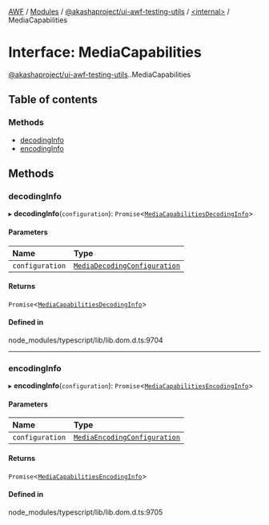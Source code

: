 [AWF](../README.md) / [Modules](../modules.md) / [@akashaproject/ui-awf-testing-utils](../modules/akashaproject_ui_awf_testing_utils.md) / [<internal\>](../modules/akashaproject_ui_awf_testing_utils._internal_.md) / MediaCapabilities

# Interface: MediaCapabilities

[@akashaproject/ui-awf-testing-utils](../modules/akashaproject_ui_awf_testing_utils.md).[<internal>](../modules/akashaproject_ui_awf_testing_utils._internal_.md).MediaCapabilities

## Table of contents

### Methods

- [decodingInfo](akashaproject_ui_awf_testing_utils._internal_.MediaCapabilities.md#decodinginfo)
- [encodingInfo](akashaproject_ui_awf_testing_utils._internal_.MediaCapabilities.md#encodinginfo)

## Methods

### decodingInfo

▸ **decodingInfo**(`configuration`): `Promise`<[`MediaCapabilitiesDecodingInfo`](akashaproject_ui_awf_testing_utils._internal_.MediaCapabilitiesDecodingInfo.md)\>

#### Parameters

| Name | Type |
| :------ | :------ |
| `configuration` | [`MediaDecodingConfiguration`](akashaproject_ui_awf_testing_utils._internal_.MediaDecodingConfiguration.md) |

#### Returns

`Promise`<[`MediaCapabilitiesDecodingInfo`](akashaproject_ui_awf_testing_utils._internal_.MediaCapabilitiesDecodingInfo.md)\>

#### Defined in

node_modules/typescript/lib/lib.dom.d.ts:9704

___

### encodingInfo

▸ **encodingInfo**(`configuration`): `Promise`<[`MediaCapabilitiesEncodingInfo`](akashaproject_ui_awf_testing_utils._internal_.MediaCapabilitiesEncodingInfo.md)\>

#### Parameters

| Name | Type |
| :------ | :------ |
| `configuration` | [`MediaEncodingConfiguration`](akashaproject_ui_awf_testing_utils._internal_.MediaEncodingConfiguration.md) |

#### Returns

`Promise`<[`MediaCapabilitiesEncodingInfo`](akashaproject_ui_awf_testing_utils._internal_.MediaCapabilitiesEncodingInfo.md)\>

#### Defined in

node_modules/typescript/lib/lib.dom.d.ts:9705
